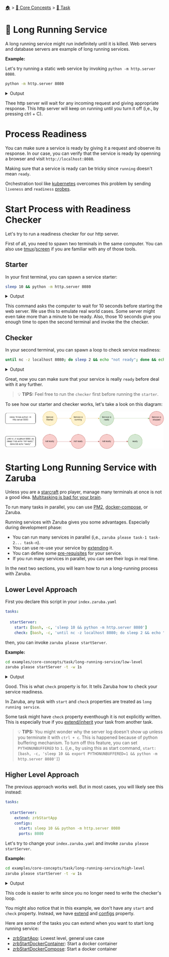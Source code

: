 <!--startTocHeader-->
[🏠](../../README.md) > [🧠 Core Concepts](../README.md) > [🔨 Task](README.md)
# 🍹 Long Running Service
<!--endTocHeader-->

A long running service might run indefinitely until it is killed. Web servers and database servers are example of long running services.

__Example:__

Let's try running a static web service by invoking `python -m http.server 8080`.

```bash
python -m http.server 8080
```

<details>
<summary>Output</summary>

```````
Serving HTTP on 0.0.0.0 port 8080 (http://0.0.0.0:8080/) ...
```````
</details>

Thee http server will wait for any incoming request and giving appropriate response. This http server will keep on running until you turn it off (i,e., by pressing ctrl + C).


# Process Readiness

You can make sure a service is ready by giving it a request and observe its response. In our case, you can verify that the service is ready by openning a browser and visit `http://localhost:8080`.

Making sure that a service is ready can be tricky since `running` doesn't mean `ready`.

Orchestration tool like [kubernetes](https://kubernetes.io/) overcomes this problem by sending `liveness` and `readiness` [probes](https://kubernetes.io/docs/tasks/configure-pod-container/configure-liveness-readiness-startup-probes/).


# Start Process with Readiness Checker

Let's try to run a readiness checker for our http server.

First of all, you need to spawn two terminals in the same computer. You can also use [tmux](https://github.com/tmux/tmux)/[screen](https://linuxhint.com/screen-linux/) if you are familiar with any of those tools.

## Starter

In your first terminal, you can spawn a service starter:

```bash
sleep 10 && python -m http.server 8080
```
<details>
<summary>Output</summary>

````
Serving HTTP on 0.0.0.0 port 8080 (http://0.0.0.0:8080/) ...
````
</details>

This command asks the computer to wait for 10 seconds before starting the web server. We use this to emulate real world cases. Some server might even take more than a minute to be ready. Also, those 10 seconds give you enough time to open the second terminal and invoke the the checker.

## Checker

In your second terminal, you can spawn a loop to check service readiness:

```bash
until nc -z localhost 8080; do sleep 2 && echo "not ready"; done && echo "ready"
```
<details>
<summary>Output</summary>

````
not ready
not ready
not ready
not ready
ready
````
</details>

Great, now you can make sure that your service is really `ready` before deal with it any further.

> 💡 __TIPS:__  Feel free to run the `checker` first before running the `starter`. 

To see how our starter and checker works, let's take a look on this diagram:

![](images/starter-and-checker.png)


# Starting Long Running Service with Zaruba

Unless you are a [starcraft](https://starcraft2.com/en-us/) pro player, manage many terminals at once is not a good idea. [Multitasking is bad for your brain](https://fee.org/articles/multitasking-is-bad-for-your-brain/).

To run many tasks in parallel, you can use [PM2](https://pm2.keymetrics.io/), [docker-compose](https://docs.docker.com/compose/), or Zaruba.

Running services with Zaruba gives you some advantages. Especially during development phase:

* You can run many services in parallel (i,e., `zaruba please task-1 task-2... task-n`).
* You can use re-use your service by [extending](./extend-task.md) it.
* You can define some [pre-requisites](./define-task-dependencies.md) for your service.
* If you run many services in parallel, you can see their logs in real time.

In the next two sections, you will learn how to run a long-running process with Zaruba.

## Lower Level Approach

First you declare this script in your `index.zaruba.yaml`

```yaml
tasks:

  startServer:
    start: [bash, -c, 'sleep 10 && python -m http.server 8080']
    check: [bash, -c, 'until nc -z localhost 8080; do sleep 2 && echo "not ready"; done && echo "ready"']
```

then, you can invoke `zaruba please startServer`.


__Example:__

<!--startCode-->
```bash
cd examples/core-concepts/task/long-running-service/low-level
zaruba please startServer -t -w 1s
```
 
<details>
<summary>Output</summary>
 
```````
💀 🔎 Job Starting...
         Elapsed Time: 1.292µs
         Current Time: 11:16:15
💀 🏁 Running 🍏 startServer starter (Attempt 1 of 3) on /home/gofrendi/zaruba/docs/examples/core-concepts/task/long-running-service/low-level
💀 🏁 Running 🍏 startServer readiness checker (Attempt 1 of infinite) on /home/gofrendi/zaruba/docs/examples/core-concepts/task/long-running-service/low-level
💀 🔥 Exit 🍏 startServer readiness checker (Attempt 1 of infinite):
        * bash
        * -c
        * nc -z localhost 8080
exit status 1
💀 🏁 Running 🍏 startServer readiness checker (Attempt 2 of infinite) on /home/gofrendi/zaruba/docs/examples/core-concepts/task/long-running-service/low-level
💀 🔥 Exit 🍏 startServer readiness checker (Attempt 2 of infinite):
        * bash
        * -c
        * nc -z localhost 8080
exit status 1
💀 🏁 Running 🍏 startServer readiness checker (Attempt 3 of infinite) on /home/gofrendi/zaruba/docs/examples/core-concepts/task/long-running-service/low-level
💀 🔥 Exit 🍏 startServer readiness checker (Attempt 3 of infinite):
        * bash
        * -c
        * nc -z localhost 8080
exit status 1
💀    🚀 🍏 startServer          Serving HTTP on 0.0.0.0 port 8080 (http://0.0.0.0:8080/) ...
💀 🏁 Running 🍏 startServer readiness checker (Attempt 4 of infinite) on /home/gofrendi/zaruba/docs/examples/core-concepts/task/long-running-service/low-level
💀 🎉 Successfully running 🍏 startServer readiness checker (Attempt 4 of infinite)
💀 🔎 Job Running...
         Elapsed Time: 6.012968746s
         Current Time: 11:16:21
         Active Process:
           * (PID=31982) 🍏 startServer starter (Attempt 1 of 3)
💀 🎉 🎉🎉🎉🎉🎉🎉🎉🎉🎉🎉🎉
💀 🎉 Job Complete!!! 🎉🎉🎉
💀 🔥 Terminating
💀 🔪 Kill 🍏 startServer starter (PID=31982)
💀    🚀 🍏 startServer          
💀    🚀 🍏 startServer          Keyboard interrupt received, exiting.
💀 🎉 Successfully running 🍏 startServer starter (Attempt 1 of 3)
💀 🔎 Job Ended...
         Elapsed Time: 8.217757071s
         Current Time: 11:16:23
💀 🔥 🍏 startServer starter exited without any error message
zaruba please startServer   -t -w 1s
```````
</details>
<!--endCode-->


Good. This is what `check` property is for. It tells Zaruba how to check your service readiness. 

In Zaruba, any task with `start` and `check` properties are treated as `long running service`.

Some task might have `check` property eventhough it is not explicitly written. This is especially true if you [extend/inherit](extend-task.md) your task from another task.
    
> 💡 __TIPS:__  You might wonder why the server log doesn't show up unless you terminate it with `ctrl + c`. This is happened because of python buffering mechanism. To turn off this feature, you can set `PYTHONUNBUFFERED` to `1`. (i,e., by using this as start command, `start: [bash, -c, 'sleep 10 && export PYTHONUNBUFFERED=1 && python -m http.server 8080']`)


## Higher Level Approach

The previous approach works well. But in most cases, you will likely see this instead:

```yaml
tasks:

  startServer:
    extend: zrbStartApp
    configs:
      start: sleep 10 && python -m http.server 8080
      ports: 8080
```

Let's try to change your `index.zaruba.yaml` and invoke `zaruba please startServer`.

__Example:__

<!--startCode-->
```bash
cd examples/core-concepts/task/long-running-service/high-level
zaruba please startServer -t -w 1s
```
 
<details>
<summary>Output</summary>
 
```````
💀 🔎 Job Starting...
         Elapsed Time: 1.309µs
         Current Time: 11:16:23
💀 🏁 Running 🔗 updateProjectLinks runner (Attempt 1 of 3) on /home/gofrendi/zaruba/docs/examples/core-concepts/task/long-running-service/high-level
💀    🚀 🔗 updateProjectLinks   🎉🎉🎉
💀    🚀 🔗 updateProjectLinks   Links updated
💀 🎉 Successfully running 🔗 updateProjectLinks runner (Attempt 1 of 3)
💀 🏁 Running 🍏 startServer starter (Attempt 1 of 3) on /home/gofrendi/zaruba/docs/examples/core-concepts/task/long-running-service/high-level
💀 🏁 Running 🍏 startServer readiness checker (Attempt 1 of infinite) on /home/gofrendi/zaruba/docs/examples/core-concepts/task/long-running-service/high-level
💀    🔎 🍏 startServer          🔎 Waiting for port '8080'
💀    🚀 🍏 startServer          Serving HTTP on 0.0.0.0 port 8080 (http://0.0.0.0:8080/) ...
💀    🔎 🍏 startServer          🔎 Port '8080' is ready
💀    🔎 🍏 startServer          🎉🎉🎉
💀    🔎 🍏 startServer          📜 Task 'startServer' is ready
💀 🎉 Successfully running 🍏 startServer readiness checker (Attempt 1 of infinite)
💀 🔎 Job Running...
         Elapsed Time: 11.042817039s
         Current Time: 11:16:34
         Active Process:
           * (PID=6379) 🍏 startServer starter (Attempt 1 of 3)
💀 🎉 🎉🎉🎉🎉🎉🎉🎉🎉🎉🎉🎉
💀 🎉 Job Complete!!! 🎉🎉🎉
💀 🔥 Terminating
💀 🔪 Kill 🍏 startServer starter (PID=6379)
💀    🚀 🍏 startServer          
💀    🚀 🍏 startServer          Keyboard interrupt received, exiting.
💀    🚀 🍏 startServer          🎉🎉🎉
💀    🚀 🍏 startServer          📜 Task 'startServer' is started
💀 🎉 Successfully running 🍏 startServer starter (Attempt 1 of 3)
💀 🔎 Job Ended...
         Elapsed Time: 13.24859256s
         Current Time: 11:16:37
💀 🔥 🍏 startServer starter exited without any error message
zaruba please startServer   -t -w 1s
```````
</details>
<!--endCode-->


This code is easier to write since you no longer need to write the checker's loop.

You might also notice that in this example, we don't have any `start` and `check` property. Instead, we have [extend](./extend-task.md) and [configs](./task-configs/README.md) property.

Here are some of the tasks you can extend when you want to start long running service:

* [zrbStartApp](../../core-tasks/zrb-start-app.md): Lowest level, general use case
* [zrbStartDockerContainer](../../core-tasks/zrb-start-docker-container.md): Start a docker container
* [zrbStartDockerCompose](../../core-tasks/zrb-start-docker-compose.md): Start a docker container

<!--startTocSubTopic-->
<!--endTocSubTopic-->
